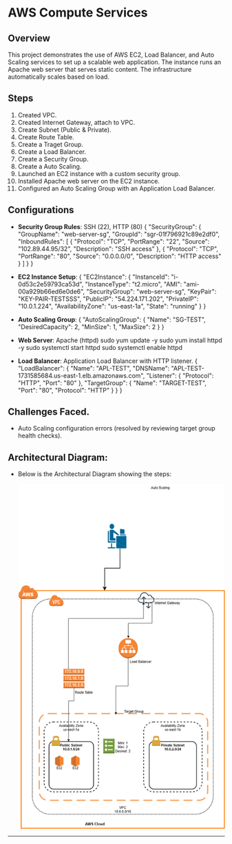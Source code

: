 # AWS Compute Services

## Overview
This project demonstrates the use of AWS EC2, Load Balancer, and Auto Scaling services to set up a scalable web application. The instance runs an Apache web server that serves static content. The infrastructure automatically scales based on load.

## Steps
1. Created VPC.
2. Created Internet Gateway, attach to VPC.
3. Create Subnet (Public & Private).
4. Create Route Table.
5. Create a Traget Group.
6. Create a Load Balancer.
7. Create a Security Group.
8. Create a Auto Scaling.
9. Launched an EC2 instance with a custom security group.
10. Installed Apache web server on the EC2 instance.
11. Configured an Auto Scaling Group with an Application Load Balancer.

## Configurations
- **Security Group Rules**: SSH (22), HTTP (80)
 {
  "SecurityGroup": {
    "GroupName": "web-server-sg",
    "GroupId": "sgr-01f796921c89e2df0",
    "InboundRules": [
      {
        "Protocol": "TCP",
        "PortRange": "22",
        "Source": "102.89.44.95/32",
        "Description": "SSH access"
      },
      {
        "Protocol": "TCP",
        "PortRange": "80",
        "Source": "0.0.0.0/0",
        "Description": "HTTP access"
      }
    ]
  }
}

- **EC2 Instance Setup**: 
{
  "EC2Instance": {
    "InstanceId": "i-0d53c2e59793ca53d",
    "InstanceType": "t2.micro",
    "AMI": "ami-00a929b66ed6e0de6",
    "SecurityGroup": "web-server-sg",
    "KeyPair": "KEY-PAIR-TESTSSS",
    "PublicIP": "54.224.171.202",
    "PrivateIP": "10.0.1.224",
    "AvailabilityZone": "us-east-1a",
    "State": "running"
  }
}

- **Auto Scaling Group**: 
 {
  "AutoScalingGroup": {
    "Name": "SG-TEST",
    "DesiredCapacity": 2,
    "MinSize": 1,
    "MaxSize": 2
  }
}


- **Web Server**: Apache (httpd)
sudo yum update -y
sudo yum install httpd -y
sudo systemctl start httpd
sudo systemctl enable httpd


- **Load Balancer**: Application Load Balancer with HTTP listener.
{
  "LoadBalancer": {
    "Name": "APL-TEST",
    "DNSName": "APL-TEST-1731585684.us-east-1.elb.amazonaws.com",
    "Listener": {
      "Protocol": "HTTP",
      "Port": "80"
    },
    "TargetGroup": {
      "Name": "TARGET-TEST",
      "Port": "80",
      "Protocol": "HTTP"
    }
  }
}


## Challenges Faced.
- Auto Scaling configuration errors (resolved by reviewing target group health checks).

## Architectural Diagram:
- Below is the Architectural Diagram showing the steps:

  ![Architectural Diagram](https://raw.githubusercontent.com/OrireB/aws-compute-services/42475b7f2476381848b1f304b931a8faaa9ecff2/Auto%20Scaling.drawio.png)
  
---
